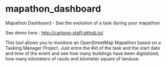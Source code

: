 # mapathon_dashboard
Mapathon Dashboard - See the evolution of a task during your mapathon 

See demo here : http://cartong-staff.github.io/

This tool allows you to monitore an OpenStreetMap Mapathon based on a Tasking Manager Project.
Just entre the #id of the task and the start date and time of the event and see how many buildings have been digitalized, how many kilometers of raods and kilometer square of landuse.
